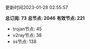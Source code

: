 更新时间2023-01-28 02:55:57

**总订阅: 73**
**总节点: 2046**
**有效节点: 221**
- trojan节点: 45
- v2ray节点: 38
- ss节点: 138
